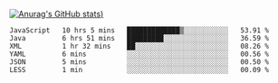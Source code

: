 [![Anurag's GitHub stats](https://github-readme-stats.vercel.app/api?username=Old-Camel&show_icons=true&theme=dark))](https://github.com/anuraghazra/github-readme-stats)
<!--START_SECTION:waka-->

```text
JavaScript   10 hrs 5 mins   █████████████▒░░░░░░░░░░░   53.91 %
Java         6 hrs 51 mins   █████████░░░░░░░░░░░░░░░░   36.59 %
XML          1 hr 32 mins    ██░░░░░░░░░░░░░░░░░░░░░░░   08.26 %
YAML         6 mins          ░░░░░░░░░░░░░░░░░░░░░░░░░   00.56 %
JSON         5 mins          ░░░░░░░░░░░░░░░░░░░░░░░░░   00.50 %
LESS         1 min           ░░░░░░░░░░░░░░░░░░░░░░░░░   00.09 %
```

<!--END_SECTION:waka-->

